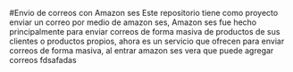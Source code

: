 #Envio de correos con Amazon ses
Este repositorio tiene como proyecto enviar un correo por medio de amazon ses, Amazon ses fue hecho principalmente para enviar correos de forma masiva de productos de sus clientes o productos propios, 
ahora es un servicio que ofrecen para enviar correos de forma masiva, al entrar amazon ses vera que puede agregar correos
fdsafadas
